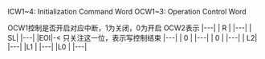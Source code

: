 ICW1~4: Initialization Command Word
OCW1~3: Operation Control Word

OCW1控制是否开启对应中断，1为关闭，0为开启
OCW2表示
|---|
| R |
|---|
| SL|
|---|
|EOI|-< 只关注这一位，表示写控制结束
|---|
| 0 |
|---|
| 0 |
|---|
| L2|
|---|
|L1 |
|---|
|L0 |
|---|